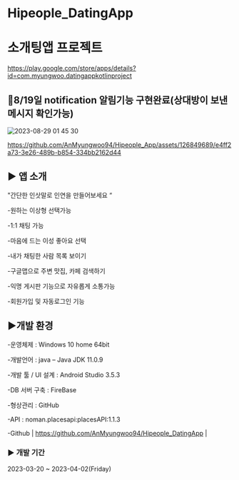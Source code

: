 # Hipeople_DatingApp
# 소개팅앱 프로젝트
https://play.google.com/store/apps/details?id=com.myungwoo.datingappkotlinproject

## 👏8/19일 notification 알림기능 구현완료(상대방이 보낸 메시지 확인가능)


![2023-08-29 01 45 30](https://github.com/AnMyungwoo94/Hipeople_App/assets/126849689/3ee3f8f3-c2f1-4a2e-bb6f-401be8ae87ac)





https://github.com/AnMyungwoo94/Hipeople_App/assets/126849689/e4ff2a73-3e26-489b-b854-334bb2162d44



## ▶ 앱 소개
 "간단한 인삿말로 인연을 만들어보세요 “

 -원하는 이상형 선택가능
 
 -1:1 채팅 가능
 
 -마음에 드는 이성 좋아요 선택
 
 -내가 채팅한 사람 목록 보이기
 
 -구글맵으로 주변 맛집, 카페 검색하기
 
 -익명 게시판 기능으로 자유롭게 소통가능
 
 -회원가입 및 자동로그인 기능
 
## ▶개발 환경
-운영체제 : Windows 10 home 64bit

-개발언어 : java – Java JDK 11.0.9

-개발 툴 / UI 설계 : Android Studio 3.5.3 

-DB 서버 구축 : FireBase

-형상관리 : GitHub

-API : noman.placesapi:placesAPI:1.1.3

-Github | https://github.com/AnMyungwoo94/Hipeople_DatingApp |

### ▶ 개발 기간
2023-03-20 ~ 2023-04-02(Friday)
